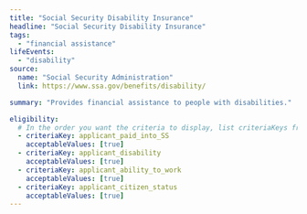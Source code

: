 ```yaml
---
title: "Social Security Disability Insurance"
headline: "Social Security Disability Insurance"
tags:
  - "financial assistance"
lifeEvents:
  - "disability"
source:
  name: "Social Security Administration"
  link: https://www.ssa.gov/benefits/disability/

summary: "Provides financial assistance to people with disabilities."

eligibility:
  # In the order you want the criteria to display, list criteriaKeys from the csv here, each followed by a comma-separated list of which values indicate eligibility for that criteria. Wrap individual values in quotes if they have inner commas.
  - criteriaKey: applicant_paid_into_SS
    acceptableValues: [true]
  - criteriaKey: applicant_disability
    acceptableValues: [true]
  - criteriaKey: applicant_ability_to_work
    acceptableValues: [true]
  - criteriaKey: applicant_citizen_status
    acceptableValues: [true]
---
```

